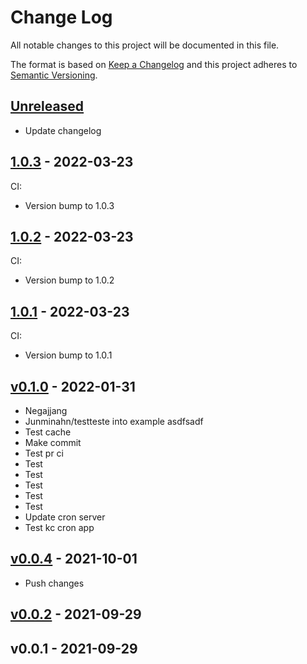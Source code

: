 # Change Log

All notable changes to this project will be documented in this file.

The format is based on [Keep a Changelog](http://keepachangelog.com/) and this
project adheres to [Semantic Versioning](http://semver.org/).

<a name="unreleased"></a>
## [Unreleased]

- Update changelog


<a name="1.0.3"></a>
## [1.0.3] - 2022-03-23
CI:
- Version bump to 1.0.3


<a name="1.0.2"></a>
## [1.0.2] - 2022-03-23
CI:
- Version bump to 1.0.2


<a name="1.0.1"></a>
## [1.0.1] - 2022-03-23
CI:
- Version bump to 1.0.1


<a name="v0.1.0"></a>
## [v0.1.0] - 2022-01-31

- Negajjang
- Junminahn/testteste into example asdfsadf
- Test cache
- Make commit
- Test pr ci
- Test
- Test
- Test
- Test
- Test
- Update cron server
- Test kc cron app


<a name="v0.0.4"></a>
## [v0.0.4] - 2021-10-01

- Push changes


<a name="v0.0.2"></a>
## [v0.0.2] - 2021-09-29



<a name="v0.0.1"></a>
## v0.0.1 - 2021-09-29



[Unreleased]: https://github.com/bcgov/sso-terraform-keycloak-client/compare/1.0.3...HEAD
[1.0.3]: https://github.com/bcgov/sso-terraform-keycloak-client/compare/1.0.2...1.0.3
[1.0.2]: https://github.com/bcgov/sso-terraform-keycloak-client/compare/1.0.1...1.0.2
[1.0.1]: https://github.com/bcgov/sso-terraform-keycloak-client/compare/v0.1.0...1.0.1
[v0.1.0]: https://github.com/bcgov/sso-terraform-keycloak-client/compare/v0.0.4...v0.1.0
[v0.0.4]: https://github.com/bcgov/sso-terraform-keycloak-client/compare/v0.0.2...v0.0.4
[v0.0.2]: https://github.com/bcgov/sso-terraform-keycloak-client/compare/v0.0.1...v0.0.2
